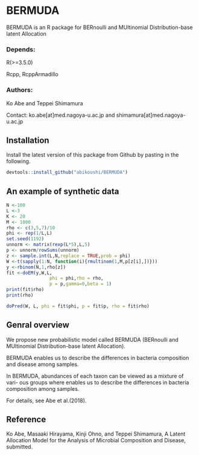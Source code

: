 # BERMUDA
BERMUDA is an R package for BERnoulli and MUltinomial Distribution-base latent Allocation

### Depends:

R(>=3.5.0)

Rcpp, RcppArmadillo

### Authors:

Ko Abe and Teppei Shimamura

Contact: ko.abe[at]med.nagoya-u.ac.jp and shimamura[at]med.nagoya-u.ac.jp

## Installation

Install the latest version of this package from Github by pasting in the following.

~~~R
devtools::install_github("abikoushi/BERMUDA")
~~~

## An example of synthetic data

~~~R
N <-100
L <-3
K <- 20
M <- 1000
rho <- c(3,5,7)/10
phi <- rep(1/L,L)
set.seed(1192)
unnorm <- matrix(rexp(L*5),L,5)
p <- unnorm/rowSums(unnorm)
z <- sample.int(L,N,replace = TRUE,prob = phi)
W <-t(sapply(1:N, function(i){rmultinom(1,M,p[z[i],])}))
y <-rbinom(N,1,rho[z])
fit <-doEM(y,W,L,
                phi = phi,rho = rho,
                p = p,gamma=0,beta = 1)
print(fit$rho)
print(rho)

doPred(W, L, phi = fit$phi, p = fit$p, rho = fit$rho)
~~~

## Genral overview
We propose new probabilistic model called BERMUDA (BERnoulli and MUltinomial Distribution-base latent Allocation).

BERMUDA enables us to describe the differences in bacteria composition and disease among samples.

In BERMUDA, abundances of each taxon can be viewed as a mixture of vari- ous groups where enables us to describe the differences in bacteria composition among samples.

For details, see Abe et al.(2018).

## Reference
Ko Abe, Masaaki Hirayama, Kinji Ohno, and Teppei Shimamura, A Latent Allocation Model for the Analysis of Microbial
Composition and Disease, submitted.
